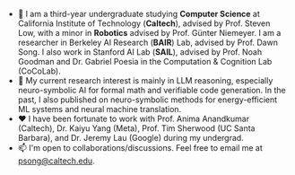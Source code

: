 - 👋 I am a third-year undergraduate studying <b>Computer Science</b> at California Institute of Technology (<b>Caltech</b>), advised by Prof. <a style="text-decoration: none" target="_blank" href="https://netlab.caltech.edu/">Steven Low</a>, with a minor in <b>Robotics</b> advised by Prof. <a style="text-decoration: none" target="_blank" href="https://scholar.google.com/citations?user=-YP8MJ0AAAAJ&hl=en">Günter Niemeyer</a>. I am a researcher in Berkeley AI Research (<b>BAIR</b>) Lab, advised by Prof. <a style="text-decoration: none" target="_blank" href="https://dawnsong.io/">Dawn Song</a>. I also work in Stanford AI Lab (<b>SAIL</b>), advised by Prof. <a style="text-decoration: none" target="_blank" href="https://cocolab.stanford.edu/ndg.html">Noah Goodman</a> and Dr. <a style="text-decoration: none" target="_blank" href="https://gpoesia.com/">Gabriel Poesia</a> in the Computation & Cognition Lab (CoCoLab).
- 🔎 My current research interest is mainly in LLM reasoning, especially neuro-symbolic AI for formal math and verifiable code generation. In the past, I also published on neuro-symbolic methods for energy-efficient ML systems and neural machine translation.
- ❤️ I have been fortunate to work with Prof. <a style="text-decoration: none" target="_blank" href="http://tensorlab.cms.caltech.edu/users/anima/">Anima Anandkumar</a> (Caltech), Dr. <a style="text-decoration: none" target="_blank" href="https://yangky11.github.io/">Kaiyu Yang</a> (Meta), Prof. <a style="text-decoration: none" target="_blank" href="https://www.arch.cs.ucsb.edu/prof-sherwood">Tim Sherwood</a> (UC Santa Barbara), and Dr. <a style="text-decoration: none" target="_blank" href="https://dl.acm.org/profile/81100206077">Jeremy Lau</a> (Google) during my undergrad. 
- 📫 I'm open to collaborations/discussions. Feel free to email me at psong@caltech.edu.
<!---
Peiyang-Song/Peiyang-Song is a ✨ special ✨ repository because its `README.md` (this file) appears on your GitHub profile.
You can click the Preview link to take a look at your changes.
--->
